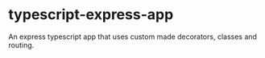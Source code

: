 # typescript-express-app

An express typescript app that uses custom made decorators, classes and routing. 
